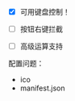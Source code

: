 - [x] 可用键盘控制！
- [ ] 按钮右键拦截

- [ ] 高级运算支持


配置问题：
- ico
- manifest.json

<!-- 
### 提示

- 测试： [npm test](https://facebook.github.io/create-react-app/docs/running-tests)
- [Making a Progressive Web App](https://facebook.github.io/create-react-app/docs/making-a-progressive-web-app)
- Deployment：`npm run deploy`

-->
